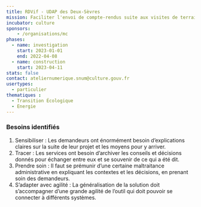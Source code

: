 ```yaml
---
title: RDVif - UDAP des Deux-Sèvres
mission: Faciliter l'envoi de compte-rendus suite aux visites de terrain des agents d'UDAP
incubator: culture
sponsors: 
    - /organisations/mc
phases:
  - name: investigation
    start: 2023-01-01
    end: 2022-04-08
  - name: construction
    start: 2023-04-11
stats: false
contact: ateliernumerique.snum@culture.gouv.fr
usertypes:
  - particulier
thematiques : 
  - Transition Écologique
  - Energie
---
```



### Besoins identifiés

1. Sensibiliser :
Les demandeurs ont énormément besoin d’explications claires sur la suite de leur projet et les moyens pour y arriver.
3. Tracer :
Les services ont besoin d’archiver les conseils et décisions donnés pour échanger entre eux et se souvenir de ce qui a été dit.
4. Prendre soin :
Il faut se prémunir d’une certaine maltraitance administrative en expliquant les contextes et les décisions, en prenant soin des demandeurs.
5. S’adapter avec agilité :
La généralisation de la solution doit s’accompagner d’une grande agilité de l’outil qui doit pouvoir se connecter à différents systèmes.


